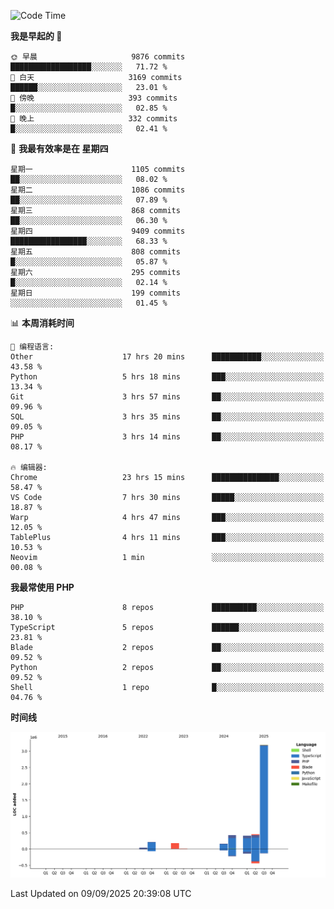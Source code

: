 <!--START_SECTION:waka-->
![Code Time](http://img.shields.io/badge/Code%20Time-4%2C141%20hrs%2032%20mins-blue)

**我是早起的 🐤** 

```text
🌞 早晨                     9876 commits        ██████████████████░░░░░░░   71.72 % 
🌆 白天                     3169 commits        ██████░░░░░░░░░░░░░░░░░░░   23.01 % 
🌃 傍晚                     393 commits         █░░░░░░░░░░░░░░░░░░░░░░░░   02.85 % 
🌙 晚上                     332 commits         █░░░░░░░░░░░░░░░░░░░░░░░░   02.41 % 
```
📅 **我最有效率是在 星期四** 

```text
星期一                      1105 commits        ██░░░░░░░░░░░░░░░░░░░░░░░   08.02 % 
星期二                      1086 commits        ██░░░░░░░░░░░░░░░░░░░░░░░   07.89 % 
星期三                      868 commits         ██░░░░░░░░░░░░░░░░░░░░░░░   06.30 % 
星期四                      9409 commits        █████████████████░░░░░░░░   68.33 % 
星期五                      808 commits         █░░░░░░░░░░░░░░░░░░░░░░░░   05.87 % 
星期六                      295 commits         █░░░░░░░░░░░░░░░░░░░░░░░░   02.14 % 
星期日                      199 commits         ░░░░░░░░░░░░░░░░░░░░░░░░░   01.45 % 
```


📊 **本周消耗时间** 

```text
💬 编程语言: 
Other                    17 hrs 20 mins      ███████████░░░░░░░░░░░░░░   43.58 % 
Python                   5 hrs 18 mins       ███░░░░░░░░░░░░░░░░░░░░░░   13.34 % 
Git                      3 hrs 57 mins       ██░░░░░░░░░░░░░░░░░░░░░░░   09.96 % 
SQL                      3 hrs 35 mins       ██░░░░░░░░░░░░░░░░░░░░░░░   09.05 % 
PHP                      3 hrs 14 mins       ██░░░░░░░░░░░░░░░░░░░░░░░   08.17 % 

🔥 编辑器: 
Chrome                   23 hrs 15 mins      ███████████████░░░░░░░░░░   58.47 % 
VS Code                  7 hrs 30 mins       █████░░░░░░░░░░░░░░░░░░░░   18.87 % 
Warp                     4 hrs 47 mins       ███░░░░░░░░░░░░░░░░░░░░░░   12.05 % 
TablePlus                4 hrs 11 mins       ███░░░░░░░░░░░░░░░░░░░░░░   10.53 % 
Neovim                   1 min               ░░░░░░░░░░░░░░░░░░░░░░░░░   00.08 % 
```

**我最常使用 PHP** 

```text
PHP                      8 repos             ██████████░░░░░░░░░░░░░░░   38.10 % 
TypeScript               5 repos             ██████░░░░░░░░░░░░░░░░░░░   23.81 % 
Blade                    2 repos             ██░░░░░░░░░░░░░░░░░░░░░░░   09.52 % 
Python                   2 repos             ██░░░░░░░░░░░░░░░░░░░░░░░   09.52 % 
Shell                    1 repo              █░░░░░░░░░░░░░░░░░░░░░░░░   04.76 % 
```



**时间线**

![Lines of Code chart](https://raw.githubusercontent.com/abrahamgreyson/abrahamgreyson/main/assets/bar_graph.png)


 Last Updated on 09/09/2025 20:39:08 UTC
<!--END_SECTION:waka-->

